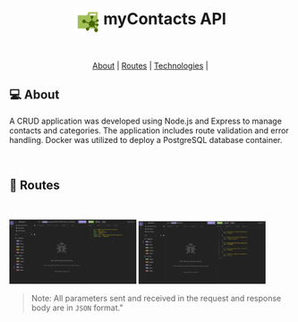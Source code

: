 <h1 align="center">
    <img src=".github/api.svg" title="myContacts API" alt="" width="45px" align="center" />
    myContacts API
</h1>
<br>

<p align="center">
 <a href="#-about">About</a> |
 <a href="#-routes">Routes</a> |
 <a href="#-technologies">Technologies</a> |
</p>

## 💻 About

A CRUD application was developed using Node.js and Express to manage contacts and categories. The application includes route validation and error handling. Docker was utilized to deploy a PostgreSQL database container.

<br>

## 🔀 Routes
<br>

<img title="Routes" src=".github/contacts.png" width="45%"  alt='contacts routes'></img>
<img title="Routes" src=".github/categories.png" width="45%"  alt='categories routes'></img>


> Note: All parameters sent and received in the request and response body are in `JSON` format."



